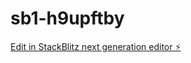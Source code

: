 # sb1-h9upftby

[Edit in StackBlitz next generation editor ⚡️](https://stackblitz.com/~/github.com/keita0406/sb1-h9upftby)